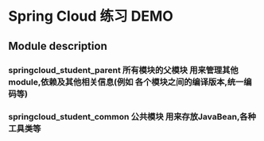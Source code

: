 # Spring Cloud 练习 DEMO
## Module description

### springcloud_student_parent 所有模块的父模块 用来管理其他module,依赖及其他相关信息(例如 各个模块之间的编译版本,统一编码等)

### springcloud_student_common 公共模块 用来存放JavaBean,各种工具类等

###

